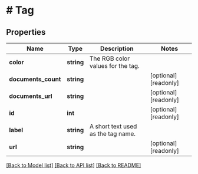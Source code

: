 # # Tag

## Properties

Name | Type | Description | Notes
------------ | ------------- | ------------- | -------------
**color** | **string** | The RGB color values for the tag. | 
**documents_count** | **string** |  | [optional] [readonly] 
**documents_url** | **string** |  | [optional] [readonly] 
**id** | **int** |  | [optional] [readonly] 
**label** | **string** | A short text used as the tag name. | 
**url** | **string** |  | [optional] [readonly] 

[[Back to Model list]](../../README.md#documentation-for-models) [[Back to API list]](../../README.md#documentation-for-api-endpoints) [[Back to README]](../../README.md)


